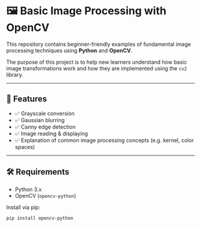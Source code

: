 # 🖼️ Basic Image Processing with OpenCV

This repository contains beginner-friendly examples of fundamental image processing techniques using **Python** and **OpenCV**.

The purpose of this project is to help new learners understand how basic image transformations work and how they are implemented using the `cv2` library.

---

## 📌 Features

- ✅ Grayscale conversion
- ✅ Gaussian blurring
- ✅ Canny edge detection
- ✅ Image reading & displaying
- ✅ Explanation of common image processing concepts (e.g. kernel, color spaces)

---

## 🛠️ Requirements

- Python 3.x  
- OpenCV (`opencv-python`)

Install via pip:

```bash
pip install opencv-python
